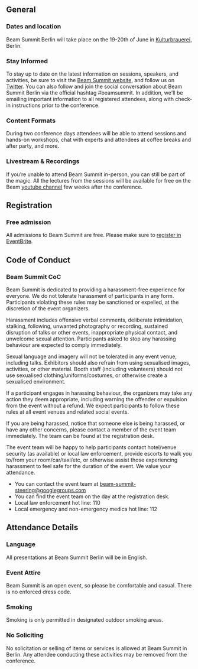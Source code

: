 ## General

### Dates and location

Beam Summit Berlin will take place on the 19-20th of June in [Kulturbrauerei,](https://goo.gl/maps/jnbe1NBmib12) Berlin.

### Stay Informed

To stay up to date on the latest information on sessions, speakers, and activities, be sure to visit the [Beam Summit website](https://beamsummit.org/), and follow us on [Twitter](https://twitter.com/beamsummit). You can also follow and join the social conversation about Beam Summit Berlin via the official hashtag #beamsummit. In addition, we'll be emailing important information to all registered attendees, along with check-in instructions prior to the conference.

### Content Formats

During two conference days attendees will be able to attend sessions and hands-on workshops, chat with experts and attendees at coffee breaks and after party, and more.

### Livestream & Recordings

If you’re unable to attend Beam Summit in-person, you can still be part of the magic. All the lectures from the sessions will be available for free on the Beam [youtube channel](https://www.youtube.com/channel/UChNnb_YO_7B0HlW6FhAXZZQ) few weeks after the conference.

  
## Registration

### Free admission

All admissions to Beam Summit are free. Please make sure to [register in EventBrite](https://www.eventbrite.com/e/beam-summit-europe-2019-tickets-57933472576).

## Code of Conduct

### Beam Summit CoC

Beam Summit is dedicated to providing a harassment-free experience for everyone. We do not tolerate harassment of participants in any form. Participants violating these rules may be sanctioned or expelled, at the discretion of the event organizers.

Harassment includes offensive verbal comments, deliberate intimidation, stalking, following, unwanted photography or recording, sustained disruption of talks or other events, inappropriate physical contact, and unwelcome sexual attention. Participants asked to stop any harassing behaviour are expected to comply immediately.

Sexual language and imagery will not be tolerated in any event venue, including talks. Exhibitors should also refrain from using sexualised images, activities, or other material. Booth staff (including volunteers) should not use sexualised clothing/uniforms/costumes, or otherwise create a sexualised environment.

If a participant engages in harassing behaviour, the organizers may take any action they deem appropriate, including warning the offender or expulsion from the event without a refund. We expect participants to follow these rules at all event venues and related social events.

If you are being harassed, notice that someone else is being harassed, or have any other concerns, please contact a member of the event team immediately. The team can be found at the registration desk.

The event team will be happy to help participants contact hotel/venue security (as available) or local law enforcement, provide escorts to walk you to/from your room/car/taxi/etc, or otherwise assist those experiencing harassment to feel safe for the duration of the event. We value your attendance.

- You can contact the event team at beam-summit-steering@googlegroups.com
- You can find the event team on the day at the registration desk.
- Local law enforcement hot line: 110
- Local emergency and non-emergency medica hot line: 112

## Attendance Details

### Language

All presentations at Beam Summit Berlin will be in English.

### Event Attire

Beam Summit is an open event, so please be comfortable and casual. There is no enforced dress code.

### Smoking

Smoking is only permitted in designated outdoor smoking areas.

### No Soliciting

No solicitation or selling of items or services is allowed at Beam Summit in Berlin. Any attendee conducting these activities may be removed from the conference.
